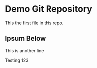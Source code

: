 # Demo Git Repository

This the first file in this repo.

## Ipsum Below
This is another line


Testing 123

